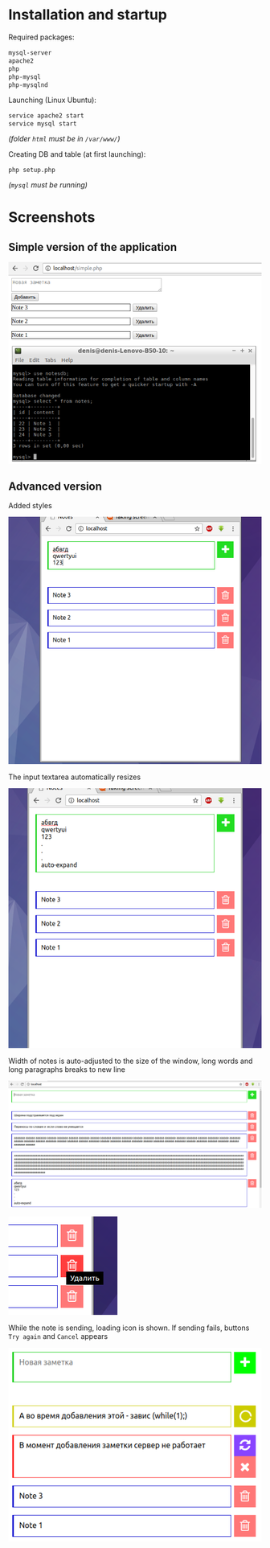Installation and startup
========================

Required packages:
    
    mysql-server
    apache2
    php
    php-mysql
    php-mysqlnd

Launching (Linux Ubuntu):
    
    service apache2 start
    service mysql start
*(folder `html` must be in `/var/www/`)*

Creating DB and table (at first launching):
    
    php setup.php
*(`mysql` must be running)*


Screenshots
===========

Simple version of the application
---------------------------------

![](/screenshots/1.png)

Advanced version
----------------

Added styles

![](/screenshots/2.png)

The input textarea automatically resizes

![](/screenshots/3.png)

Width of notes is auto-adjusted to the size of the window, long words and long paragraphs breaks to new line

![](/screenshots/4.png)

![](/screenshots/5.png)

While the note is sending, loading icon is shown. If sending fails, buttons `Try again` and `Cancel` appears

![](/screenshots/6.png)
